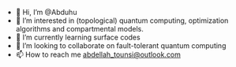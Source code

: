 - 👋 Hi, I’m @Abduhu
- 👀 I’m interested in (topological) quantum computing, optimization algorithms and compartmental models.
- 🌱 I’m currently learning surface codes
- 💞️ I’m looking to collaborate on fault-tolerant quantum computing
- 📫 How to reach me abdellah_tounsi@outlook.com

<!---
Abduhu/Abduhu is a ✨ special ✨ repository because its `README.md` (this file) appears on your GitHub profile.
You can click the Preview link to take a look at your changes.
--->
